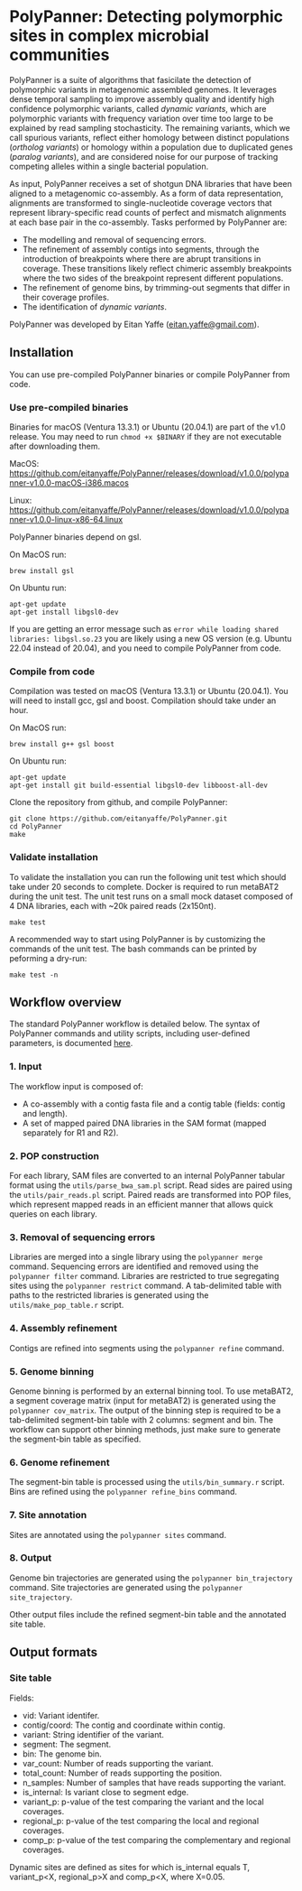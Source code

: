 # PolyPanner: Detecting polymorphic sites in complex microbial communities

PolyPanner is a suite of algorithms that fasicilate the detection of polymorphic variants in metagenomic assembled genomes. It leverages dense temporal sampling to improve assembly quality and identify high confidence polymorphic variants, called *dynamic variants*, which are polymorphic variants with frequency variation over time too large to be explained by read sampling stochasticity. The remaining variants, which we call spurious variants, reflect either homology between distinct populations (*ortholog variants*) or homology within a population due to duplicated genes (*paralog variants*), and are considered noise for our purpose of tracking competing alleles within a single bacterial population.

As input, PolyPanner receives a set of shotgun DNA libraries that have been aligned to a metagenomic co-assembly. As a form of data representation, alignments are transformed to single-nucleotide coverage vectors that represent library-specific read counts of perfect and mismatch alignments at each base pair in the co-assembly. 
Tasks performed by PolyPanner are:
- The modelling and removal of sequencing errors.
- The refinement of assembly contigs into segments, through the introduction of breakpoints where there are abrupt transitions in coverage. These transitions likely reflect chimeric assembly breakpoints where the two sides of the breakpoint represent different populations. 
- The refinement of genome bins, by trimming-out segments that differ in their coverage profiles.
- The identification of *dynamic variants*.

PolyPanner was developed by Eitan Yaffe (eitan.yaffe@gmail.com).

## Installation

You can use pre-compiled PolyPanner binaries or compile PolyPanner from code.

### Use pre-compiled binaries

Binaries for macOS (Ventura 13.3.1) or Ubuntu (20.04.1) are part of the v1.0 release. You may need to run ```chmod +x $BINARY``` if they are not executable after downloading them.

MacOS: https://github.com/eitanyaffe/PolyPanner/releases/download/v1.0.0/polypanner-v1.0.0-macOS-i386.macos

Linux: https://github.com/eitanyaffe/PolyPanner/releases/download/v1.0.0/polypanner-v1.0.0-linux-x86-64.linux

PolyPanner binaries depend on gsl.

On MacOS run:
```
brew install gsl
```

On Ubuntu run:
```
apt-get update
apt-get install libgsl0-dev
```

If you are getting an error message such as ```error while loading shared libraries: libgsl.so.23``` you are likely using a new OS version (e.g. Ubuntu 22.04 instead of 20.04), and you need to compile PolyPanner from code.


### Compile from code

Compilation was tested on macOS (Ventura 13.3.1) or Ubuntu (20.04.1). You will need to install gcc, gsl and boost. Compilation should take under an hour.

On MacOS run:
```
brew install g++ gsl boost
```

On Ubuntu run:
```
apt-get update
apt-get install git build-essential libgsl0-dev libboost-all-dev
```

Clone the repository from github, and compile PolyPanner:
```
git clone https://github.com/eitanyaffe/PolyPanner.git
cd PolyPanner
make
```

### Validate installation

To validate the installation you can run the following unit test which should take under 20 seconds to complete. Docker is required to run metaBAT2 during the unit test. The unit test runs on a small mock dataset composed of 4 DNA libraries, each with ~20k paired reads (2x150nt). 

```
make test
```

A recommended way to start using PolyPanner is by customizing the commands of the unit test. The bash commands can be printed by peforming a dry-run:

```
make test -n
```

## Workflow overview


The standard PolyPanner workflow is detailed below. The syntax of PolyPanner commands and utility scripts, including user-defined parameters, is documented [here](docs/syntax.md).

### 1. Input

The workflow input is composed of:
- A co-assembly with a contig fasta file and a contig table (fields: contig and length).
- A set of mapped paired DNA libraries in the SAM format (mapped separately for R1 and R2).

### 2. POP construction

For each library, SAM files are converted to an internal PolyPanner tabular format using the ```utils/parse_bwa_sam.pl``` script. Read sides are paired using the ```utils/pair_reads.pl``` script. Paired reads are transformed into POP files, which represent mapped reads in an efficient manner that allows quick queries on each library.

### 3. Removal of sequencing errors

Libraries are merged into a single library using the ``polypanner merge`` command. Sequencing errors are identified and removed using the ``polypanner filter`` command. Libraries are restricted to true segregating sites using the ``polypanner restrict`` command. A tab-delimited table with paths to the restricted libraries is generated using the ``utils/make_pop_table.r`` script.

### 4. Assembly refinement

Contigs are refined into segments using the ``polypanner refine`` command.

### 5. Genome binning 

Genome binning is performed by an external binning tool. To use metaBAT2, a segment coverage matrix (input for metaBAT2) is generated using the ``polypanner cov_matrix``. The output of the binning step is required to be a tab-delimited segment-bin table  with 2 columns: segment and bin. The workflow can support other binning methods, just make sure to generate the segment-bin table as specified. 

### 6. Genome refinement 

The segment-bin table is processed using the ``utils/bin_summary.r`` script. Bins are refined using the ``polypanner refine_bins`` command.

### 7. Site annotation

Sites are annotated using the ``polypanner sites`` command.

### 8. Output

Genome bin trajectories are generated using the ``polypanner bin_trajectory`` command. Site trajectories are generated using the ``polypanner site_trajectory``.

Other output files include the refined segment-bin table and the annotated site table. 

## Output formats

### Site table

Fields:
- vid: Variant identifer.
- contig/coord: The contig and coordinate within contig.
- variant: String identifier of the variant.
- segment: The segment.
- bin: The genome bin.
- var_count: Number of reads supporting the variant.
- total_count: Number of reads supporting the position.
- n_samples: Number of samples that have reads supporting the variant.
- is_internal: Is variant close to segment edge.
- variant_p: p-value of the test comparing the variant and the local coverages.
- regional_p: p-value of the test comparing the local and regional coverages.
- comp_p: p-value of the test comparing the complementary and regional coverages.

Dynamic sites are defined as sites for which is_internal equals T, variant_p<X, regional_p>X and comp_p<X, where X=0.05.
